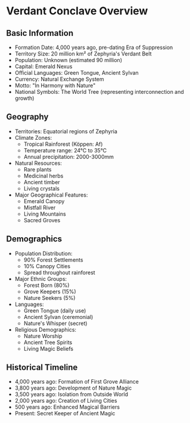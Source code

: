 # Verdant Conclave Overview

## Basic Information
- Formation Date: 4,000 years ago, pre-dating Era of Suppression
- Territory Size: 20 million km² of Zephyria's Verdant Belt
- Population: Unknown (estimated 90 million)
- Capital: Emerald Nexus
- Official Languages: Green Tongue, Ancient Sylvan
- Currency: Natural Exchange System
- Motto: "In Harmony with Nature"
- National Symbols: The World Tree (representing interconnection and growth)

## Geography
- Territories: Equatorial regions of Zephyria
- Climate Zones:
  - Tropical Rainforest (Köppen: Af)
  - Temperature range: 24°C to 35°C
  - Annual precipitation: 2000-3000mm
- Natural Resources:
  - Rare plants
  - Medicinal herbs
  - Ancient timber
  - Living crystals
- Major Geographical Features:
  - Emerald Canopy
  - Mistfall River
  - Living Mountains
  - Sacred Groves

## Demographics
- Population Distribution:
  - 90% Forest Settlements
  - 10% Canopy Cities
  - Spread throughout rainforest
- Major Ethnic Groups:
  - Forest Born (80%)
  - Grove Keepers (15%)
  - Nature Seekers (5%)
- Languages:
  - Green Tongue (daily use)
  - Ancient Sylvan (ceremonial)
  - Nature's Whisper (secret)
- Religious Demographics:
  - Nature Worship
  - Ancient Tree Spirits
  - Living Magic Beliefs

## Historical Timeline
- 4,000 years ago: Formation of First Grove Alliance
- 3,800 years ago: Development of Nature Magic
- 3,500 years ago: Isolation from Outside World
- 2,000 years ago: Creation of Living Cities
- 500 years ago: Enhanced Magical Barriers
- Present: Secret Keeper of Ancient Magic
